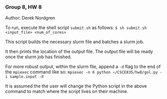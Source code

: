 ### Group 8, HW 8
Author: Derek Nordgren

To run, execute the shell script `submit.sh` as follows:
`$ sh submit.sh <input_file> <num_of_cores>`

This script builds the necessary slurm file and batches a slurm job.

It then prints the location of the output file. The output file will be ready once
the slurm job has finished.

For more robust output, within the slurm file, append a `-d` flag to the end of
the `mpiexec` command like so:
`mpiexec -n 6 python ~/CSCE835/hw8/gol.py -i sample.input -d`

It is assumed the the user will change the Python script in the above command to
match where the script lives on their machine.
